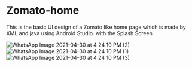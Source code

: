 # Zomato-home


This is the basic UI design of a Zomato like home page which is made by XML and java using Android Studio.
with the Splash Screen

![WhatsApp Image 2021-04-30 at 4 24 10 PM (2)](https://user-images.githubusercontent.com/69413218/117978755-d73fc100-b34f-11eb-9420-b33f59b32ed0.jpeg)
![WhatsApp Image 2021-04-30 at 4 24 10 PM (1)](https://user-images.githubusercontent.com/69413218/117978774-db6bde80-b34f-11eb-8f77-908c85df9dc5.jpeg)
![WhatsApp Image 2021-04-30 at 4 24 10 PM (3)](https://user-images.githubusercontent.com/69413218/117978795-df97fc00-b34f-11eb-9533-4060fa88a958.jpeg)


